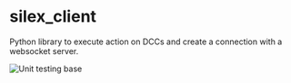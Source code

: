 # silex_client
Python library to execute action on DCCs and create a connection with a websocket server.

![Unit testing base](https://github.com/ArtFXDev/silex_client/actions/workflows/unittest_base.yml/badge.svg)
